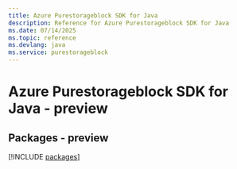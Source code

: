 ```yaml
---
title: Azure Purestorageblock SDK for Java
description: Reference for Azure Purestorageblock SDK for Java
ms.date: 07/14/2025
ms.topic: reference
ms.devlang: java
ms.service: purestorageblock
---
```

# Azure Purestorageblock SDK for Java - preview
## Packages - preview
[!INCLUDE [packages](purestorageblock-index.md)]